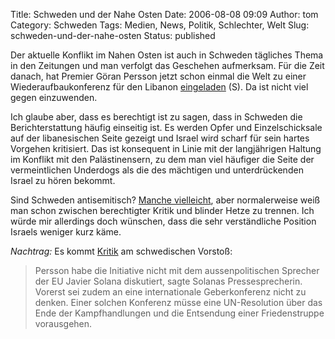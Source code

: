 Title: Schweden und der Nahe Osten
Date: 2006-08-08 09:09
Author: tom
Category: Schweden
Tags: Medien, News, Politik, Schlechter, Welt
Slug: schweden-und-der-nahe-osten
Status: published

Der aktuelle Konflikt im Nahen Osten ist auch in Schweden tägliches
Thema in den Zeitungen und man verfolgt das Geschehen aufmerksam. Für
die Zeit danach, hat Premier Göran Persson jetzt schon einmal die Welt
zu einer Wiederaufbaukonferenz für den Libanon
[eingeladen](http://www.svd.se/dynamiskt/inrikes/did_13389063.asp) (S).
Da ist nicht viel gegen einzuwenden.

Ich glaube aber, dass es berechtigt ist zu sagen, dass in Schweden die
Berichterstattung häufig einseitig ist. Es werden Opfer und
Einzelschicksale auf der libanesischen Seite gezeigt und Israel wird
scharf für sein hartes Vorgehen kritisiert. Das ist konsequent in Linie
mit der langjährigen Haltung im Konflikt mit den Palästinensern, zu dem
man viel häufiger die Seite der vermeintlichen Underdogs als die des
mächtigen und unterdrückenden Israel zu hören bekommt.

Sind Schweden antisemitisch? [Manche
vielleicht](http://www.sr.se/cgi-bin/International/nyhetssidor/artikel.asp?ProgramID=2108&Nyheter=&format=1&artikel=906900),
aber normalerweise weiß man schon zwischen berechtigter Kritik und
blinder Hetze zu trennen. Ich würde mir allerdings doch wünschen, dass
die sehr verständliche Position Israels weniger kurz käme.

*Nachtrag:* Es kommt
[Kritik](http://www.sr.se/cgi-bin/International/nyhetssidor/artikel.asp?ProgramID=2108&Nyheter=&format=1&artikel=912623)
am schwedischen Vorstoß:

> Persson habe die Initiative nicht mit dem aussenpolitischen Sprecher
> der EU Javier Solana diskutiert, sagte Solanas Pressesprecherin.
> Vorerst sei zudem an eine internationale Geberkonferenz nicht zu
> denken. Einer solchen Konferenz müsse eine UN-Resolution über das Ende
> der Kampfhandlungen und die Entsendung einer Friedenstruppe
> vorausgehen.

